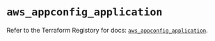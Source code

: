 # `aws_appconfig_application`

Refer to the Terraform Registory for docs: [`aws_appconfig_application`](https://registry.terraform.io/providers/hashicorp/aws/5.16.1/docs/resources/appconfig_application).

